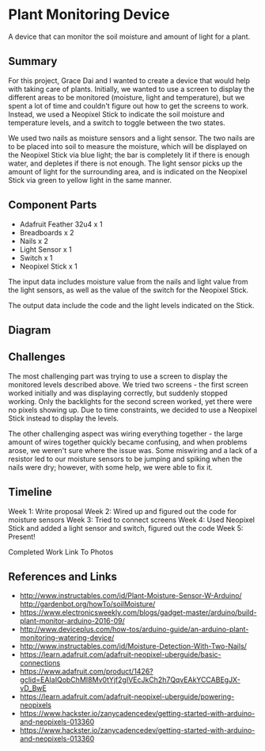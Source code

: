 # Plant Monitoring Device

A device that can monitor the soil moisture and amount of light for a plant.

## Summary
For this project, Grace Dai and I wanted to create a device that would help with taking care of plants. Initially, we wanted to use a screen to display the different areas to be monitored (moisture, light and temperature), but we spent a lot of time and couldn't figure out how to get the screens to work. Instead, we used a Neopixel Stick to indicate the soil moisture and temperature levels, and a switch to toggle between the two states.

We used two nails as moisture sensors and a light sensor. The two nails are to be placed into soil to measure the moisture, which will be displayed on the Neopixel Stick via blue light; the bar is completely lit if there is enough water, and depletes if there is not enough. The light sensor picks up the amount of light for the surrounding area, and is indicated on the Neopixel Stick via green to yellow light in the same manner.

## Component Parts
* Adafruit Feather 32u4 x 1
* Breadboards x 2
* Nails x 2
* Light Sensor x 1
* Switch x 1 
* Neopixel Stick x 1

The input data includes moisture value from the nails and light value from the light sensors, as well as the value of the switch for the Neopixel Stick.

The output data include the code and the light levels indicated on the Stick.

## Diagram

## Challenges
The most challenging part was trying to use a screen to display the monitored levels described above. We tried two screens - the first screen worked initially and was displaying correctly, but suddenly stopped working. Only the backlights for the second screen worked, yet there were no pixels showing up. Due to time constraints, we decided to use a Neopixel Stick instead to display the levels.

The other challenging aspect was wiring everything together - the large amount of wires together quickly became confusing, and when problems arose, we weren't sure where the issue was. Some miswiring and a lack of a resistor led to our moisture sensors to be jumping and spiking when the nails were dry; however, with some help, we were able to fix it.

## Timeline
Week 1: Write proposal
Week 2: Wired up and figured out the code for moisture sensors
Week 3: Tried to connect screens
Week 4: Used Neopixel Stick and added a light sensor and switch, figured out the code
Week 5: Present!

Completed Work
Link To Photos

## References and Links

* http://www.instructables.com/id/Plant-Moisture-Sensor-W-Arduino/ http://gardenbot.org/howTo/soilMoisture/
* https://www.electronicsweekly.com/blogs/gadget-master/arduino/build-plant-monitor-arduino-2016-09/ 
* http://www.deviceplus.com/how-tos/arduino-guide/an-arduino-plant-monitoring-watering-device/ 
* http://www.instructables.com/id/Moisture-Detection-With-Two-Nails/ 
* https://learn.adafruit.com/adafruit-neopixel-uberguide/basic-connections 
* https://www.adafruit.com/product/1426?gclid=EAIaIQobChMI8Mv0tYjf2gIVEcJkCh2h7QqvEAkYCCABEgJX-vD_BwE 
* https://learn.adafruit.com/adafruit-neopixel-uberguide/powering-neopixels 
* https://www.hackster.io/zanycadencedev/getting-started-with-arduino-and-neopixels-013360 
* https://www.hackster.io/zanycadencedev/getting-started-with-arduino-and-neopixels-013360
